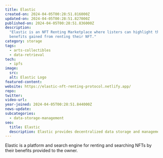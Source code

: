 ```yaml
---
title: Elastic
created-on: 2024-04-05T00:28:51.816000Z
updated-on: 2024-04-05T00:28:51.827000Z
published-on: 2024-04-05T00:28:51.836000Z
description:
  "Elastic is an NFT Renting Marketplace where listers can highlight the
  benefits gained from renting their NFT."
category: storage
tags:
  - arts-collectibles
  - data-retrieval
tech:
  - ipfs
image:
  src:
  alt: Elastic Logo
featured-content:
website: https://elastic-nft-renting-protocol.netlify.app/
repo:
twitter:
video-url:
year-joined: 2024-04-05T00:28:51.844000Z
news-update:
subcategories:
  - data-storage-management
seo:
  title: Elastic
  description: Elastic provides decentralized data storage and management solutions.
---
```


Elastic is a platform and search engine for renting and searching NFTs by their benefits provided to the owner.
